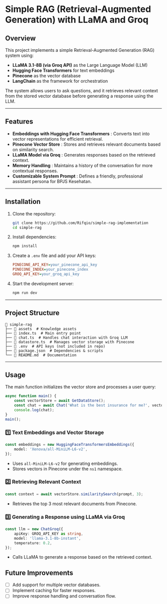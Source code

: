 # Simple RAG (Retrieval-Augmented Generation) with LLaMA and Groq

## Overview

This project implements a simple Retrieval-Augmented Generation (RAG) system using:

* **LLaMA 3.1-8B (via Groq API)** as the Large Language Model (LLM)
* **Hugging Face Transformers** for text embeddings
* **Pinecone** as the vector database
* **LangChain** as the framework for orchestration

The system allows users to ask questions, and it retrieves relevant context from the stored vector database before generating a response using the LLM.

---

## Features

* **Embeddings with Hugging Face Transformers** : Converts text into vector representations for efficient retrieval.
* **Pinecone Vector Store** : Stores and retrieves relevant documents based on similarity search.
* **LLaMA Model via Groq** : Generates responses based on the retrieved context.
* **Memory Handling** : Maintains a history of the conversation for more contextual responses.
* **Customizable System Prompt** : Defines a friendly, professional assistant persona for BPJS Kesehatan.

---

## Installation

1. Clone the repository:
   ```sh
   git clone https://github.com/Rifqio/simple-rag-implementation
   cd simple-rag
   ```
2. Install dependencies:
   ```sh
   npm install
   ```
3. Create a `.env` file and add your API keys:
   ```ini
   PINECONE_API_KEY=your_pinecone_api_key
   PINECONE_INDEX=your_pinecone_index
   GROQ_API_KEY=your_groq_api_key
   ```
4. Start the development server:
   ```sh
   npm run dev
   ```

---

## Project Structure

```
📂 simple-rag
├── 📂 assets  # Knowledge assets
├── 📄 index.ts  # Main entry point
├── 📄 chat.ts  # Handles chat interaction with Groq LLM
├── 📄 datastore.ts  # Manages vector storage with Pinecone
├── 📄 .env  # API keys (not included in repo)
├── 📄 package.json  # Dependencies & scripts
└── 📄 README.md  # Documentation
```

---

## Usage

The main function initializes the vector store and processes a user query:

```typescript
async function main() {
    const vectorStore = await GetDataStore();
    const chat = await Chat('What is the best insurance for me?', vectorStore);
    console.log(chat);
}
main();
```

### 1️⃣ **Text Embeddings and Vector Storage**

```typescript
const embeddings = new HuggingFaceTransformersEmbeddings({
    model: 'Xenova/all-MiniLM-L6-v2',
});
```

* Uses `all-MiniLM-L6-v2` for generating embeddings.
* Stores vectors in Pinecone under the `ns1` namespace.

### 2️⃣ **Retrieving Relevant Context**

```typescript
const context = await vectorStore.similaritySearch(prompt, 3);
```

* Retrieves the top 3 most relevant documents from Pinecone.

### 3️⃣ **Generating a Response using LLaMA via Groq**

```typescript
const llm = new ChatGroq({
    apiKey: GROQ_API_KEY as string,
    model: 'llama-3.1-8b-instant',
    temperature: 0.2,
});
```

* Calls LLaMA to generate a response based on the retrieved context.

## Future Improvements

* [ ] Add support for multiple vector databases.
* [ ] Implement caching for faster responses.
* [ ] Improve response handling and conversation flow.
